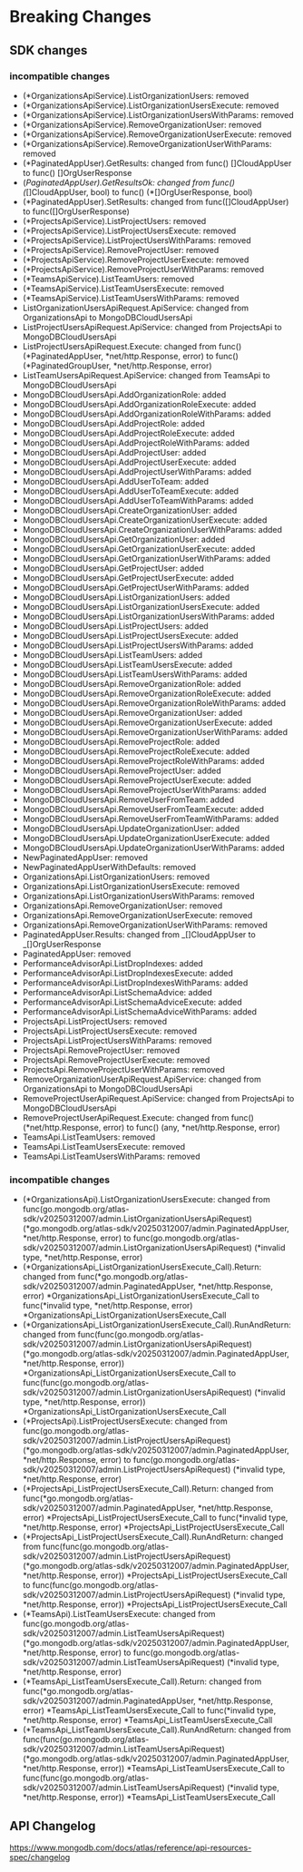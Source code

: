 # Breaking Changes

## SDK changes

### incompatible changes

- (\*OrganizationsApiService).ListOrganizationUsers: removed
- (\*OrganizationsApiService).ListOrganizationUsersExecute: removed
- (\*OrganizationsApiService).ListOrganizationUsersWithParams: removed
- (\*OrganizationsApiService).RemoveOrganizationUser: removed
- (\*OrganizationsApiService).RemoveOrganizationUserExecute: removed
- (\*OrganizationsApiService).RemoveOrganizationUserWithParams: removed
- (\*PaginatedAppUser).GetResults: changed from func() []CloudAppUser to func() []OrgUserResponse
- (_PaginatedAppUser).GetResultsOk: changed from func() (_[]CloudAppUser, bool) to func() (\*[]OrgUserResponse, bool)
- (\*PaginatedAppUser).SetResults: changed from func([]CloudAppUser) to func([]OrgUserResponse)
- (\*ProjectsApiService).ListProjectUsers: removed
- (\*ProjectsApiService).ListProjectUsersExecute: removed
- (\*ProjectsApiService).ListProjectUsersWithParams: removed
- (\*ProjectsApiService).RemoveProjectUser: removed
- (\*ProjectsApiService).RemoveProjectUserExecute: removed
- (\*ProjectsApiService).RemoveProjectUserWithParams: removed
- (\*TeamsApiService).ListTeamUsers: removed
- (\*TeamsApiService).ListTeamUsersExecute: removed
- (\*TeamsApiService).ListTeamUsersWithParams: removed
- ListOrganizationUsersApiRequest.ApiService: changed from OrganizationsApi to MongoDBCloudUsersApi
- ListProjectUsersApiRequest.ApiService: changed from ProjectsApi to MongoDBCloudUsersApi
- ListProjectUsersApiRequest.Execute: changed from func() (*PaginatedAppUser, *net/http.Response, error) to func() (*PaginatedGroupUser, *net/http.Response, error)
- ListTeamUsersApiRequest.ApiService: changed from TeamsApi to MongoDBCloudUsersApi
- MongoDBCloudUsersApi.AddOrganizationRole: added
- MongoDBCloudUsersApi.AddOrganizationRoleExecute: added
- MongoDBCloudUsersApi.AddOrganizationRoleWithParams: added
- MongoDBCloudUsersApi.AddProjectRole: added
- MongoDBCloudUsersApi.AddProjectRoleExecute: added
- MongoDBCloudUsersApi.AddProjectRoleWithParams: added
- MongoDBCloudUsersApi.AddProjectUser: added
- MongoDBCloudUsersApi.AddProjectUserExecute: added
- MongoDBCloudUsersApi.AddProjectUserWithParams: added
- MongoDBCloudUsersApi.AddUserToTeam: added
- MongoDBCloudUsersApi.AddUserToTeamExecute: added
- MongoDBCloudUsersApi.AddUserToTeamWithParams: added
- MongoDBCloudUsersApi.CreateOrganizationUser: added
- MongoDBCloudUsersApi.CreateOrganizationUserExecute: added
- MongoDBCloudUsersApi.CreateOrganizationUserWithParams: added
- MongoDBCloudUsersApi.GetOrganizationUser: added
- MongoDBCloudUsersApi.GetOrganizationUserExecute: added
- MongoDBCloudUsersApi.GetOrganizationUserWithParams: added
- MongoDBCloudUsersApi.GetProjectUser: added
- MongoDBCloudUsersApi.GetProjectUserExecute: added
- MongoDBCloudUsersApi.GetProjectUserWithParams: added
- MongoDBCloudUsersApi.ListOrganizationUsers: added
- MongoDBCloudUsersApi.ListOrganizationUsersExecute: added
- MongoDBCloudUsersApi.ListOrganizationUsersWithParams: added
- MongoDBCloudUsersApi.ListProjectUsers: added
- MongoDBCloudUsersApi.ListProjectUsersExecute: added
- MongoDBCloudUsersApi.ListProjectUsersWithParams: added
- MongoDBCloudUsersApi.ListTeamUsers: added
- MongoDBCloudUsersApi.ListTeamUsersExecute: added
- MongoDBCloudUsersApi.ListTeamUsersWithParams: added
- MongoDBCloudUsersApi.RemoveOrganizationRole: added
- MongoDBCloudUsersApi.RemoveOrganizationRoleExecute: added
- MongoDBCloudUsersApi.RemoveOrganizationRoleWithParams: added
- MongoDBCloudUsersApi.RemoveOrganizationUser: added
- MongoDBCloudUsersApi.RemoveOrganizationUserExecute: added
- MongoDBCloudUsersApi.RemoveOrganizationUserWithParams: added
- MongoDBCloudUsersApi.RemoveProjectRole: added
- MongoDBCloudUsersApi.RemoveProjectRoleExecute: added
- MongoDBCloudUsersApi.RemoveProjectRoleWithParams: added
- MongoDBCloudUsersApi.RemoveProjectUser: added
- MongoDBCloudUsersApi.RemoveProjectUserExecute: added
- MongoDBCloudUsersApi.RemoveProjectUserWithParams: added
- MongoDBCloudUsersApi.RemoveUserFromTeam: added
- MongoDBCloudUsersApi.RemoveUserFromTeamExecute: added
- MongoDBCloudUsersApi.RemoveUserFromTeamWithParams: added
- MongoDBCloudUsersApi.UpdateOrganizationUser: added
- MongoDBCloudUsersApi.UpdateOrganizationUserExecute: added
- MongoDBCloudUsersApi.UpdateOrganizationUserWithParams: added
- NewPaginatedAppUser: removed
- NewPaginatedAppUserWithDefaults: removed
- OrganizationsApi.ListOrganizationUsers: removed
- OrganizationsApi.ListOrganizationUsersExecute: removed
- OrganizationsApi.ListOrganizationUsersWithParams: removed
- OrganizationsApi.RemoveOrganizationUser: removed
- OrganizationsApi.RemoveOrganizationUserExecute: removed
- OrganizationsApi.RemoveOrganizationUserWithParams: removed
- PaginatedAppUser.Results: changed from _[]CloudAppUser to _[]OrgUserResponse
- PaginatedAppUser: removed
- PerformanceAdvisorApi.ListDropIndexes: added
- PerformanceAdvisorApi.ListDropIndexesExecute: added
- PerformanceAdvisorApi.ListDropIndexesWithParams: added
- PerformanceAdvisorApi.ListSchemaAdvice: added
- PerformanceAdvisorApi.ListSchemaAdviceExecute: added
- PerformanceAdvisorApi.ListSchemaAdviceWithParams: added
- ProjectsApi.ListProjectUsers: removed
- ProjectsApi.ListProjectUsersExecute: removed
- ProjectsApi.ListProjectUsersWithParams: removed
- ProjectsApi.RemoveProjectUser: removed
- ProjectsApi.RemoveProjectUserExecute: removed
- ProjectsApi.RemoveProjectUserWithParams: removed
- RemoveOrganizationUserApiRequest.ApiService: changed from OrganizationsApi to MongoDBCloudUsersApi
- RemoveProjectUserApiRequest.ApiService: changed from ProjectsApi to MongoDBCloudUsersApi
- RemoveProjectUserApiRequest.Execute: changed from func() (*net/http.Response, error) to func() (any, *net/http.Response, error)
- TeamsApi.ListTeamUsers: removed
- TeamsApi.ListTeamUsersExecute: removed
- TeamsApi.ListTeamUsersWithParams: removed

### incompatible changes

- (*OrganizationsApi).ListOrganizationUsersExecute: changed from func(go.mongodb.org/atlas-sdk/v20250312007/admin.ListOrganizationUsersApiRequest) (*go.mongodb.org/atlas-sdk/v20250312007/admin.PaginatedAppUser, *net/http.Response, error) to func(go.mongodb.org/atlas-sdk/v20250312007/admin.ListOrganizationUsersApiRequest) (*invalid type, \*net/http.Response, error)
- (*OrganizationsApi_ListOrganizationUsersExecute_Call).Return: changed from func(*go.mongodb.org/atlas-sdk/v20250312007/admin.PaginatedAppUser, *net/http.Response, error) *OrganizationsApi_ListOrganizationUsersExecute_Call to func(*invalid type, *net/http.Response, error) \*OrganizationsApi_ListOrganizationUsersExecute_Call
- (*OrganizationsApi_ListOrganizationUsersExecute_Call).RunAndReturn: changed from func(func(go.mongodb.org/atlas-sdk/v20250312007/admin.ListOrganizationUsersApiRequest) (*go.mongodb.org/atlas-sdk/v20250312007/admin.PaginatedAppUser, *net/http.Response, error)) *OrganizationsApi_ListOrganizationUsersExecute_Call to func(func(go.mongodb.org/atlas-sdk/v20250312007/admin.ListOrganizationUsersApiRequest) (*invalid type, *net/http.Response, error)) \*OrganizationsApi_ListOrganizationUsersExecute_Call
- (*ProjectsApi).ListProjectUsersExecute: changed from func(go.mongodb.org/atlas-sdk/v20250312007/admin.ListProjectUsersApiRequest) (*go.mongodb.org/atlas-sdk/v20250312007/admin.PaginatedAppUser, *net/http.Response, error) to func(go.mongodb.org/atlas-sdk/v20250312007/admin.ListProjectUsersApiRequest) (*invalid type, \*net/http.Response, error)
- (*ProjectsApi_ListProjectUsersExecute_Call).Return: changed from func(*go.mongodb.org/atlas-sdk/v20250312007/admin.PaginatedAppUser, *net/http.Response, error) *ProjectsApi_ListProjectUsersExecute_Call to func(*invalid type, *net/http.Response, error) \*ProjectsApi_ListProjectUsersExecute_Call
- (*ProjectsApi_ListProjectUsersExecute_Call).RunAndReturn: changed from func(func(go.mongodb.org/atlas-sdk/v20250312007/admin.ListProjectUsersApiRequest) (*go.mongodb.org/atlas-sdk/v20250312007/admin.PaginatedAppUser, *net/http.Response, error)) *ProjectsApi_ListProjectUsersExecute_Call to func(func(go.mongodb.org/atlas-sdk/v20250312007/admin.ListProjectUsersApiRequest) (*invalid type, *net/http.Response, error)) \*ProjectsApi_ListProjectUsersExecute_Call
- (*TeamsApi).ListTeamUsersExecute: changed from func(go.mongodb.org/atlas-sdk/v20250312007/admin.ListTeamUsersApiRequest) (*go.mongodb.org/atlas-sdk/v20250312007/admin.PaginatedAppUser, *net/http.Response, error) to func(go.mongodb.org/atlas-sdk/v20250312007/admin.ListTeamUsersApiRequest) (*invalid type, \*net/http.Response, error)
- (*TeamsApi_ListTeamUsersExecute_Call).Return: changed from func(*go.mongodb.org/atlas-sdk/v20250312007/admin.PaginatedAppUser, *net/http.Response, error) *TeamsApi_ListTeamUsersExecute_Call to func(*invalid type, *net/http.Response, error) \*TeamsApi_ListTeamUsersExecute_Call
- (*TeamsApi_ListTeamUsersExecute_Call).RunAndReturn: changed from func(func(go.mongodb.org/atlas-sdk/v20250312007/admin.ListTeamUsersApiRequest) (*go.mongodb.org/atlas-sdk/v20250312007/admin.PaginatedAppUser, *net/http.Response, error)) *TeamsApi_ListTeamUsersExecute_Call to func(func(go.mongodb.org/atlas-sdk/v20250312007/admin.ListTeamUsersApiRequest) (*invalid type, *net/http.Response, error)) \*TeamsApi_ListTeamUsersExecute_Call

## API Changelog

https://www.mongodb.com/docs/atlas/reference/api-resources-spec/changelog
